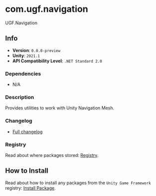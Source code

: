 # com.ugf.navigation

UGF.Navigation

## Info

- **Version**: `0.0.0-preview`
- **Unity**: `2021.1`
- **API Compatibility Level**: `.NET Standard 2.0`

### Dependencies

- N/A


### Description

Provides utilities to work with Unity Navigation Mesh.

### Changelog

- [Full changelog](changelog.md)

### Registry

Read about where packages stored: [Registry](https://github.com/unity-game-framework/organization/blob/main/docs/registry.md).

## How to Install

Read about how to install any packages from the `Unity Game Framework` registry: [Install Package](https://github.com/unity-game-framework/organization/blob/main/docs/install-packages.md).
